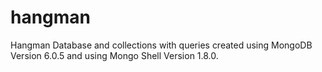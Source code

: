 # hangman
Hangman Database and collections with queries created using MongoDB Version 6.0.5 and using Mongo Shell Version 1.8.0. 
